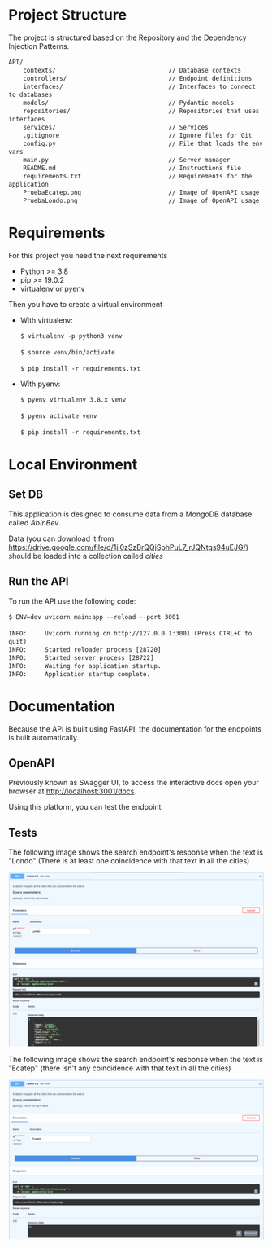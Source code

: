 # Project Structure

The project is structured based on the Repository and the Dependency Injection Patterns.

```
API/
    contexts/                               // Database contexts
    controllers/                            // Endpoint definitions
    interfaces/                             // Interfaces to connect to databases
    models/                                 // Pydantic models
    repositories/                           // Repositories that uses interfaces
    services/                               // Services
    .gitignore                              // Ignore files for Git
    config.py                               // File that loads the env vars
    main.py                                 // Server manager
    README.md                               // Instructions file
    requirements.txt                        // Requirements for the application
    PruebaEcatep.png                        // Image of OpenAPI usage
    PruebaLondo.png                         // Image of OpenAPI usage
```

<div style="margin-bottom: 3%"></div>

# Requirements

For this project you need the next requirements

* Python >= 3.8
* pip >= 19.0.2
* virtualenv or pyenv

Then you have to create a virtual environment

* With virtualenv:

  ```console
  $ virtualenv -p python3 venv

  $ source venv/bin/activate

  $ pip install -r requirements.txt
  ```

* With pyenv:
  ```console
  $ pyenv virtualenv 3.8.x venv

  $ pyenv activate venv

  $ pip install -r requirements.txt
  ```
<div style="margin-bottom: 3%"></div>

# Local Environment
## Set DB

This application is designed to consume data from a MongoDB database called *AbInBev*. 

Data (you can download it from <a href="https://drive.google.com/file/d/1ji0zSzBrQQjSphPuL7_rJQNtgs94uEJG/" class="external-link" target="_blank">https://drive.google.com/file/d/1ji0zSzBrQQjSphPuL7_rJQNtgs94uEJG/</a>) should be loaded into a collection called *cities*

## Run the API

To run the API use the following code:

```console
$ ENV=dev uvicorn main:app --reload --port 3001

INFO:     Uvicorn running on http://127.0.0.1:3001 (Press CTRL+C to quit)
INFO:     Started reloader process [28720]
INFO:     Started server process [28722]
INFO:     Waiting for application startup.
INFO:     Application startup complete.
```

<div style="margin-bottom: 3%"></div>


# Documentation

Because the API is built using FastAPI, the documentation for the endpoints is built automatically.

## OpenAPI

Previously known as Swagger UI, to access the interactive docs open your browser at <a href="http://127.0.0.1:3001/docs" class="external-link" target="_blank">http://localhost:3001/docs</a>.

Using this platform, you can test the endpoint.

## Tests

The following image shows the search endpoint's response when the text is "Londo" (There is at least one coincidence with that text in all the cities)

![Image text](https://github.com/DanHv94/Autocompletador/blob/main/PruebaLondo.png)

The following image shows the search endpoint's response when the text is "Ecatep" (there isn't any coincidence with that text in all the cities)

![Image text](https://github.com/DanHv94/Autocompletador/blob/main/PruebaEcatep.png)